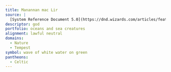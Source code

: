 ```yaml
---
title: Manannan mac Lir
source: |
  [System Reference Document 5.0](https://dnd.wizards.com/articles/features/systems-reference-document-srd)
descriptor: god
portfolio: oceans and sea creatures
alignment: lawful neutral
domains:
  - Nature
  - Tempest
symbol: wave of white water on green
pantheons:
  - Celtic
---
```

